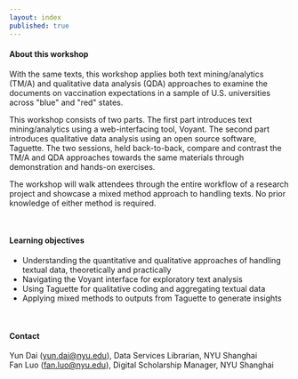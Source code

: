 ```yaml
---
layout: index
published: true
---
```


#### About this workshop
With the same texts, this workshop applies both text mining/analytics (TM/A) and qualitative data analysis (QDA) approaches to examine the documents on vaccination expectations in a sample of U.S. universities across "blue" and "red" states. 

This workshop consists of two parts. The first part introduces text mining/analytics using a web-interfacing tool, Voyant. The second part introduces qualitative data analysis using an open source software, Taguette. The two sessions, held back-to-back, compare and contrast the TM/A and QDA approaches towards the same materials through demonstration and hands-on exercises. 

The workshop will walk attendees through the entire workflow of a research project and showcase a mixed method approach to handling texts. No prior knowledge of either method is required.

<br> 

#### Learning objectives

* Understanding the quantitative and qualitative approaches of handling textual data, theoretically and practically
* Navigating the Voyant interface for exploratory text analysis
* Using Taguette for qualitative coding and aggregating textual data
* Applying mixed methods to outputs from Taguette to generate insights 

<br> 

#### Contact
Yun Dai (yun.dai@nyu.edu), Data Services Librarian, NYU Shanghai <br>
Fan Luo (fan.luo@nyu.edu), Digital Scholarship Manager, NYU Shanghai
